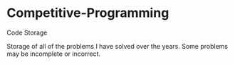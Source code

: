 # Competitive-Programming
Code Storage

Storage of all of the problems I have solved over the years.
Some problems may be incomplete or incorrect.
